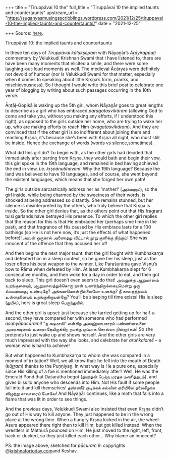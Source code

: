 +++
title = "Tiruppāvai 10 the"
full_title = "Tiruppāvai 10 the implied taunts and countertaunts"
upstream_url = "https://suganyasmusingsscribblings.wordpress.com/2021/12/25/tiruppavai-10-the-implied-taunts-and-countertaunts/"
date = "2021-12-25"

+++
Source: [here](https://suganyasmusingsscribblings.wordpress.com/2021/12/25/tiruppavai-10-the-implied-taunts-and-countertaunts/).

Tiruppāvai 10: the implied taunts and countertaunts

In these ten days of *Tiruppāvai* *kālakṣepam* with Nāyaṉār’s *Āṟāyirappaṭi* commentary by Velukkudi Krishnan Swami that I have listened to, there are have been many moments that elicited a smile, and there were some laughing-out-loud moments as well. The medieval Ācāryas were definitely not devoid of humour (nor is Velukkudi Swami for that matter, especially when it comes to speaking about little Kṛṣṇa’s form, pranks, and mischievousness). So I thought I would write this brief post to celebrate one year of blogging by writing about such passages occurring in the 10th verse.

Āṇṭāḷ-Gopikā is waking up the 5th girl, whom Nāyaṉār goes to great lengths to describe as a girl who has embraced *paragatasvīkāram* (allowing God to come and take you, without you making any efforts, if I understood this right), as opposed to the girls outside her home, who are trying to wake her up, who are making efforts to reach Him (*svagatasvīkāram*). And they are convinced that if the other girl is so indifferent about joining them and reaching Kṛṣṇa, it’s because she’s been with Kṛṣṇa all night, who must still be inside. Hence the exchange of words (words vs silence,sometimes).

What did this girl do? To begin with, as the other girls had decided that immediately after parting from Kṛṣṇa, they would bath and begin their vow, this girl spoke in the 19th language, and remained in bed having achieved the end in view, i.e. *kṛṣṇānubhavam*! Why the 19th language? Because the land was believed to have 18 languages, and of course, she went beyond the existent languages, which means that she forged her own path!

The girls outside sarcastically address her as ‘mother!’ (அம்மனாய்), so the girl inside, while being charmed by the sweetness of their words, is shocked at being addressed so distantly. She remains stunned, but her silence is misinterpreted by the others, who truly believe that Kṛṣṇa is inside. So the other girl denies that, as the others point out that His fragrant tulsi garlands have betrayed His presence. To which the other girl replies that the reason for this is that He embraced her (perhaps sme time in the past), and that fragrance of His caused by His embrace lasts for a 100 bathings (so He is not here now, it’s just the effects of what happened before)! அவன் ஒருகால் அணைத்து விட்டால் நூறு குளிக்கு நிற்கும்! She was innocent of the offence that they accused her of!

And then begins the next major taunt: that the girl fought with Kumbhakarṇa and defeated him in a sleep context, so he gave her his sleep, just as the loser offers his best weapon to the winner. Like Paraśurāma gave Viṣṇu’s bow to Rāma when defeated by Him. At least Kumbhakarṇa slept for 6 consecutive months, and then woke for a day in order to eat, and then got back to sleep. This girl doesn’t even seem to do that! அவனுக்கு ஆறுமாஸம் உறங்குகையும், ஆறுமாஸத்துக்கொரு நாள் உணர்ந்திருக்கையுமென்று ஒரு வ்யவஸ்தை₂ உண்டிறே? அங்ஙனமொன்றில்லையோ உனக்கு? நீ காலதத்த்வம் உள்ளதனையும் உறங்குகிறாயன்றோ? You’ll be sleeping till time exists! His is sleep (துயில்), hers is great sleep பெருந்துயில்.

And the other girl is upset: just because she tarried getting up for half-a-second, they have compared her with someone who had performed *asahyāpacāram*!! “ந க்ஷமாமி” என்கிற அஸஹ்யாபசாரம் பண்ணினவனை அரைக்ஷணம் உணராதேயிருக்கிற நமக்கு ஒப்பாக சொல்லா நின்றார்கள்! So she pretends to just wake up and shows herself. And the other girls are very much impressed with the way she looks, and celebrate her *aruṅkalamē* – a woman who is hard to achieve!

But what happened to Kumbhakarṇa to whom she was compared in a moment of irritation? Well, we all know that: he fell into the mouth of Death (*kūṟṟam*) thanks to the Puṇṇiyaṉ. In what way is He a pure one, especially since His killing of a foe is mentioned immediately after? Well, He was the Emerald Pond that Daśaratha begot (தயரதன் பெற்ற மரதக மணித்தடம்), and gives bliss to anyone who descends into Him. Not His fault if some people fall into it and kill themselves! தண்ணீர் குடிக்கக் கல்லின ஏரியிலே தலைகீழாக விழுந்து சாவாரைப் போலே! And Nāyaṉār continues, like a moth that falls into a flame that was lit in order to see things.

And the previous days, Velukkudi Swami also insisted that even Kṛṣṇa didn’t go out of His way to kill anyone. They just happened to be in the wrong place at the wrong time. When a hungry Kṛṣṇa kicked in the air, the wheel-Asura appeared there right then to kill Him, but got killed instead. When the wrestlers in Mathurā pounced on Him, He just moved to the right, left, front, back or ducked, so they just killed each other… Why blame an innocent?

PS: the image above, sketched for *pācuram* 9: copyrights @[krishnafortoday.com](http://krishnafortoday.com/)and Keshav.
